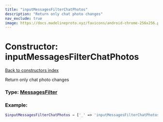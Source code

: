 ```yaml
---
title: "inputMessagesFilterChatPhotos"
description: "Return only chat photo changes"
nav_exclude: true
image: https://docs.madelineproto.xyz/favicons/android-chrome-256x256.png
---
```

# Constructor: inputMessagesFilterChatPhotos  
[Back to constructors index](/API_docs/constructors/index.html)



Return only chat photo changes




### Type: [MessagesFilter](/API_docs/types/MessagesFilter.html)


### Example:

```php
$inputMessagesFilterChatPhotos = ['_' => 'inputMessagesFilterChatPhotos'];
```  
